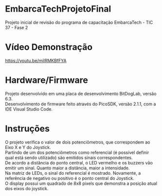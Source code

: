 # EmbarcaTechProjetoFinal
Projeto inicial de revisão do programa de capacitação EmbarcaTech - TIC 37 - Fase 2

# Vídeo Demonstração

https://youtu.be/mjIRMKBfFYA

# Hardware/Firmware

Projeto desenvolvido em uma placa de desenvolvimento BitDogLab, versão 6.3.<br>
Desenvolvimento de firmware feito através do PicoSDK, versão 2.1.1, com a IDE Visual Studio Code.

# Instruções

O projeto verifica o valor de dois potenciômetros, que correspondem ao Eixo X e Y do Joystick.<br>
Partindo de um dos potenciômetros como referencial (é possível definir qual está sendo utilizado) são emitidos sinais correspondentes.<br>
De acordo a distância do ponto central, o LED vermelho e os buzzers vão emitir um sinal. Quanto maior a distância, maior a intensidade.<br>
Na matriz de LEDs, o sinal do referencial é mostrado. Novamente, a referência de negativo ou positivo é o ponto central do Joystick.<br>
O display possui um quadrado de 8x8 pixels que demonstra a posição atual dos eixos do joystick.